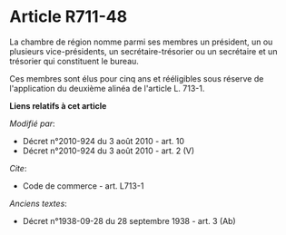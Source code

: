 # Article R711-48

La chambre de région nomme parmi ses membres un président, un ou plusieurs vice-présidents, un secrétaire-trésorier ou un
secrétaire et un trésorier qui constituent le bureau. 

Ces membres sont élus pour cinq ans et rééligibles sous réserve de l'application du deuxième alinéa de l'article L. 713-1.

**Liens relatifs à cet article**

_Modifié par_:

  - Décret n°2010-924 du 3 août 2010 - art. 10
  - Décret n°2010-924 du 3 août 2010 - art. 2 (V)

_Cite_:

  - Code de commerce - art. L713-1

_Anciens textes_:

  - Décret n°1938-09-28 du 28 septembre 1938 - art. 3 (Ab)
